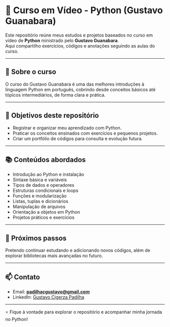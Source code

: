 # 🐍 Curso em Vídeo - Python (Gustavo Guanabara)

Este repositório reúne meus estudos e projetos baseados no curso em vídeo de **Python** ministrado pelo **Gustavo Guanabara**.  
Aqui compartilho exercícios, códigos e anotações seguindo as aulas do curso.

---

## 🎥 Sobre o curso

O curso do Gustavo Guanabara é uma das melhores introduções à linguagem Python em português, cobrindo desde conceitos básicos até tópicos intermediários, de forma clara e prática.

---

## 🎯 Objetivos deste repositório

- Registrar e organizar meu aprendizado com Python.  
- Praticar os conceitos ensinados com exercícios e pequenos projetos.  
- Criar um portfólio de códigos para consulta e evolução futura.

---

## 📚 Conteúdos abordados

- Introdução ao Python e instalação  
- Sintaxe básica e variáveis  
- Tipos de dados e operadores  
- Estruturas condicionais e loops  
- Funções e modularização  
- Listas, tuplas e dicionários  
- Manipulação de arquivos  
- Orientação a objetos em Python  
- Projetos práticos e exercícios

---

## 🌱 Próximos passos

Pretendo continuar estudando e adicionando novos códigos, além de explorar bibliotecas mais avançadas no futuro.

---

## 📫 Contato

- Email: **padilhacgustavo@gmail.com**  
- LinkedIn: [Gustavo Cigerza Padilha](https://www.linkedin.com/in/gustavo-cigerza-padilha-28bbba23a/)

---

⭐ Fique à vontade para explorar o repositório e acompanhar minha jornada no Python!
